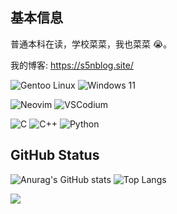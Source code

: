 ## 基本信息

普通本科在读，学校菜菜，我也菜菜 😭。

我的博客: https://s5nblog.site/

![Gentoo Linux](https://img.shields.io/badge/Gentoo_Linux-54487A?logo=Gentoo&logoColor=white&style=for-the-badge)
![Windows 11](https://img.shields.io/badge/Windows_11-0078D6?logo=windows&logoColor=white&style=for-the-badge)

![Neovim](https://img.shields.io/badge/NeoVim-57A143?logo=neovim&logoColor=white&style=for-the-badge)
![VSCodium](https://img.shields.io/badge/VSCodium-2F80ED?logo=vscodium&logoColor=white&style=for-the-badge)

![C](https://img.shields.io/badge/C-A8B9CC?logo=c&logoColor=white&style=for-the-badge)
![C++](https://img.shields.io/badge/Cpp-00599C?logo=cplusplus&logoColor=white&style=for-the-badge)
![Python](https://img.shields.io/badge/python-3776AB?logo=python&logoColor=white&style=for-the-badge)

## GitHub Status

![Anurag's GitHub stats](https://github-readme-stats.vercel.app/api?username=suoyuan666&show_icons=true) ![Top Langs](https://github-readme-stats.vercel.app/api/top-langs/?username=suoyuan666&hide=astro,typescript,css,javascript)

![](https://github-profile-summary-cards.vercel.app/api/cards/profile-details?username=suoyuan666)
